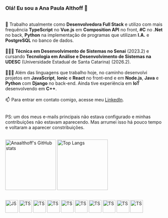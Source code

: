 ### Olá! Eu sou a **Ana Paula Althoff** 👋

<br>🔭 Trabalho atualmente como **Desenvolvedora Full Stack** e utilizo com mais frequência **TypeScript** no **Vue.js** em **Composition API** no front, **#C** no **.Net** no back, **Python** na implementação de programas que utilizam **I.A.** e **PostgreSQL** no banco de dados.<br>
<br>👩🏼‍🎓 **Técnica em Desenvolvimento de Sistemas no Senai** (2023.2) e cursando **Tecnologia em Análise e Desenvolvimento de Sistemas na UDESC** (Universidade Estadual de Santa Catarina) (2026.2).<br>
<br>👩🏼‍💻 Além das linguagens que trabalho hoje, no caminho desenvolvi projetos em **JavaScript**, **Ionic** e **React** no front-end e em **Node.js**, **Java** e **Python** com **Django** no back-end. Ainda tive experiência em **IoT** desenvolvendo em **C++**.<br>
<br>📫 Para entrar em contato comigo, acesse meu [LinkedIn](https://www.linkedin.com/in/anapaulaalthoff/).<br>

<br>PS: um dos meus e-mails principais não estava configurado e minhas contribuições não estavam aparecendo. Mas arrumei isso há pouco tempo e voltaram a aparecer constribuições.<br>

##

<div>
    <div>
        <img src="https://github-readme-stats.vercel.app/api?username=anaalthoff&hide=contribs,issues&show_icons=true&theme=radical&hide_rank=true" alt="Anaalthoff's GitHub stats" style="height: 160px;>
    </div>
    <div>
        <a href="https://github.com/anaalthoff/github-readme-stats">
            <img src="https://github-readme-stats.vercel.app/api/top-langs/?username=anaalthoff&layout=compact&langs_count=8&theme=radical" alt="Top Langs" style="height: 160px;">
        </a>
    </div>
</div>

##

<div style="display: inline-block">           
<img align="center" alt="JS" heitgh="50" width="40" src="https://cdn.jsdelivr.net/gh/devicons/devicon/icons/javascript/javascript-original.svg"/> 
<img align="center" alt="TS" heitgh="50" width="40" src="https://cdn.jsdelivr.net/gh/devicons/devicon/icons/typescript/typescript-original.svg"/> 
<img align="center" alt="TS" heitgh="50" width="40" src="https://cdn.jsdelivr.net/gh/devicons/devicon/icons/html5/html5-original.svg" /> 
<img align="center" alt="TS" heitgh="50" width="40" src="https://cdn.jsdelivr.net/gh/devicons/devicon/icons/css3/css3-original.svg" /> 
<img align="center" alt="TS" heitgh="50" width="40" src="https://cdn.jsdelivr.net/gh/devicons/devicon/icons/vuejs/vuejs-original.svg" /> 
<img align="center" alt="TS" heitgh="50" width="40" src="https://cdn.jsdelivr.net/gh/devicons/devicon/icons/react/react-original.svg" /> 
<img align="center" alt="TS" heitgh="50" width="40" src="https://cdn.jsdelivr.net/gh/devicons/devicon/icons/csharp/csharp-original.svg" /> 
<img align="center" alt="TS" heitgh="50" width="40" src="https://cdn.jsdelivr.net/gh/devicons/devicon/icons/dotnetcore/dotnetcore-original.svg" /> 
<img align="center" alt="TS" heitgh="50" width="40" src="https://cdn.jsdelivr.net/gh/devicons/devicon/icons/nodejs/nodejs-original.svg" /> 
<img align="center" alt="TS" heitgh="50" width="40" src="https://cdn.jsdelivr.net/gh/devicons/devicon/icons/postgresql/postgresql-original.svg" />  
</div>
